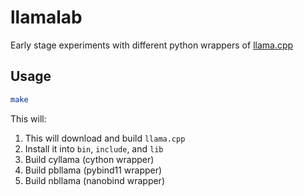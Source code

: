 # llamalab

Early stage experiments with different python wrappers of [llama.cpp](https://github.com/ggerganov/llama.cpp)

## Usage

```sh
make
```

This will:

1. This will download and build `llama.cpp`
2. Install it into `bin`, `include`, and `lib`
3. Build cyllama (cython wrapper)
4. Build pbllama (pybind11 wrapper)
5. Build nbllama (nanobind wrapper)

